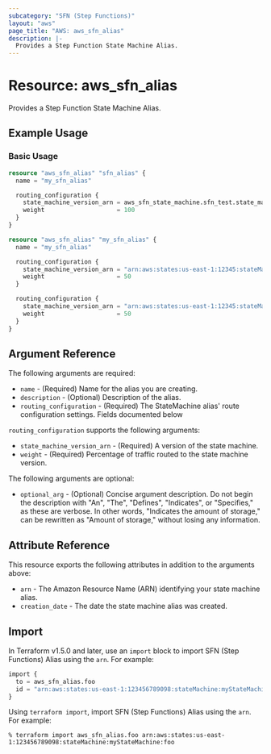 ```yaml
---
subcategory: "SFN (Step Functions)"
layout: "aws"
page_title: "AWS: aws_sfn_alias"
description: |-
  Provides a Step Function State Machine Alias.
---
```


# Resource: aws_sfn_alias

Provides a Step Function State Machine Alias.

## Example Usage

### Basic Usage

```terraform
resource "aws_sfn_alias" "sfn_alias" {
  name = "my_sfn_alias"

  routing_configuration {
    state_machine_version_arn = aws_sfn_state_machine.sfn_test.state_machine_version_arn
    weight                    = 100
  }
}

resource "aws_sfn_alias" "my_sfn_alias" {
  name = "my_sfn_alias"

  routing_configuration {
    state_machine_version_arn = "arn:aws:states:us-east-1:12345:stateMachine:demo:3"
    weight                    = 50
  }

  routing_configuration {
    state_machine_version_arn = "arn:aws:states:us-east-1:12345:stateMachine:demo:2"
    weight                    = 50
  }
}
```

## Argument Reference

The following arguments are required:

* `name` - (Required) Name for the alias you are creating.
* `description` - (Optional) Description of the alias.
* `routing_configuration` - (Required) The StateMachine alias' route configuration settings. Fields documented below

`routing_configuration` supports the following arguments:

* `state_machine_version_arn` - (Required) A version of the state machine.
* `weight` - (Required) Percentage of traffic routed to the state machine version.

The following arguments are optional:

* `optional_arg` - (Optional) Concise argument description. Do not begin the description with "An", "The", "Defines", "Indicates", or "Specifies," as these are verbose. In other words, "Indicates the amount of storage," can be rewritten as "Amount of storage," without losing any information.

## Attribute Reference

This resource exports the following attributes in addition to the arguments above:

* `arn` - The Amazon Resource Name (ARN) identifying your state machine alias.
* `creation_date` - The date the state machine alias was created.

## Import

In Terraform v1.5.0 and later, use an `import` block to import SFN (Step Functions) Alias using the `arn`. For example:

```terraform
import {
  to = aws_sfn_alias.foo
  id = "arn:aws:states:us-east-1:123456789098:stateMachine:myStateMachine:foo"
}
```

Using `terraform import`, import SFN (Step Functions) Alias using the `arn`. For example:

```console
% terraform import aws_sfn_alias.foo arn:aws:states:us-east-1:123456789098:stateMachine:myStateMachine:foo
```
